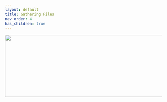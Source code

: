 ```yaml
---
layout: default
title: Gathering Files
nav_order: 4
has_children: true
---
```


<p align="center">
  <img width="650" height="200" src="../../assets/HeaderGatheringFiles.png">
</p>
